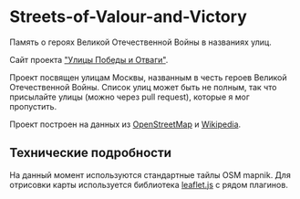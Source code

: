 # Streets-of-Valour-and-Victory
Память о героях Великой Отечественной Войны в названиях улиц.

Сайт проекта ["Улицы Победы и Отваги"](https://kogor.github.io/Streets-of-Valour-and-Victory/).

Проект посвящен улицам Москвы, названным в честь героев Великой Отечественной Войны. Список улиц может быть не полным, так что присылайте улицы (можно через pull request), которые я мог пропустить.

Проект построен на данных из [OpenStreetMap](https://www.openstreetmap.org) и [Wikipedia](https://ru.wikipedia.org). 

## Технические подробности
На данный момент используются стандартные тайлы OSM mapnik. Для отрисовки карты используется библиотека [leaflet.js](http://leafletjs.com/) с рядом плагинов.
